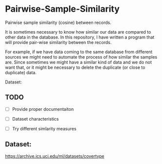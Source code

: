 # Pairwise-Sample-Similarity
Pairwise sample similarity (cosine) between records. 

It is sometimes necessary to know how similar our data are compared to other data in the database. In this repository, I have written a program that will provide pair-wise similarity between the records. 

For example, if we have data coming to the same database from different sources we might need to automate the process of how similar the samples are. Since sometimes we might have a similar kind of data and we do not want that, or it might be necessary to delete the duplicate (or close to duplicate) data.

Dataset:


## TODO
* [ ] Provide proper documentaiton
* [ ] Dataset characteristics
* [ ] Try different simlarity measures



Dataset: 
---
https://archive.ics.uci.edu/ml/datasets/covertype
